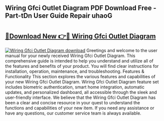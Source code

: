 ## Wiring Gfci Outlet Diagram PDF Download Free - Part-tDn User Guide Repair uhaoG

# <h2><a href="http://dfnu4h.blite.top/?on=Wiring+Gfci+Outlet+Diagram">🔗Download New 👉🔴 Wiring Gfci Outlet Diagram</a></h2>

[![Wiring Gfci Outlet Diagram download](https://i.imgur.com/lujVjoI.png)](http://dfnu4h.blite.top/?on=Wiring+Gfci+Outlet+Diagram)
Greetings and welcome to the user manual for your newly received Wiring Gfci Outlet Diagram. This comprehensive guide is intended to help you understand and utilize all of the features and benefits of your product. You will find clear instructions for installation, operation, maintenance, and troubleshooting. Features & Functionality This section explores the various features and capabilities of your new Wiring Gfci Outlet Diagram. Wiring Gfci Outlet Diagram feature set includes biometric authentication, smart home integration, automatic updates, and personalized dashboard, all accessible through the sleek and user-friendly interface. We believe that the Wiring Gfci Outlet Diagram has been a clear and concise resource in your quest to understand the functions and capabilities of your new item. If you need any assistance or have any questions, our customer service team is always available.
